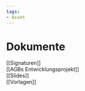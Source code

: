 ```yaml
---
tags:
- Asset
---
```

# Dokumente
[[Signaturen]]  
[[AGBs Entwicklungsprojekt]]  
[[Slides]]  
[[Vorlagen]]  